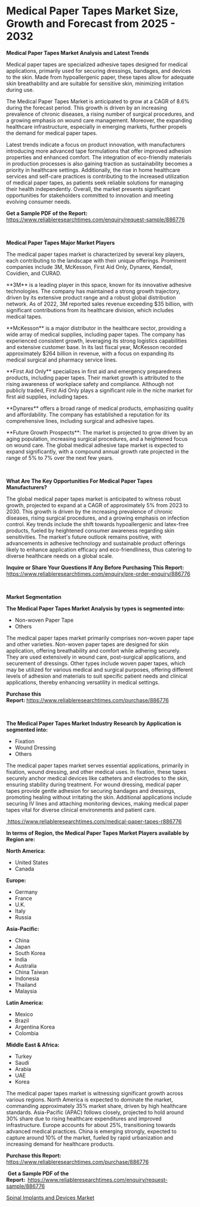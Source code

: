 <p><h1>Medical Paper Tapes Market Size, Growth and Forecast from 2025 - 2032</h1></p><p><strong>Medical Paper Tapes Market Analysis and Latest Trends</strong></p>
<p><p>Medical paper tapes are specialized adhesive tapes designed for medical applications, primarily used for securing dressings, bandages, and devices to the skin. Made from hypoallergenic paper, these tapes allow for adequate skin breathability and are suitable for sensitive skin, minimizing irritation during use.</p><p>The Medical Paper Tapes Market is anticipated to grow at a CAGR of 8.6% during the forecast period. This growth is driven by an increasing prevalence of chronic diseases, a rising number of surgical procedures, and a growing emphasis on wound care management. Moreover, the expanding healthcare infrastructure, especially in emerging markets, further propels the demand for medical paper tapes. </p><p>Latest trends indicate a focus on product innovation, with manufacturers introducing more advanced tape formulations that offer improved adhesion properties and enhanced comfort. The integration of eco-friendly materials in production processes is also gaining traction as sustainability becomes a priority in healthcare settings. Additionally, the rise in home healthcare services and self-care practices is contributing to the increased utilization of medical paper tapes, as patients seek reliable solutions for managing their health independently. Overall, the market presents significant opportunities for stakeholders committed to innovation and meeting evolving consumer needs.</p></p>
<p><strong>Get a Sample PDF of the Report:&nbsp;</strong> <a href="https://www.reliableresearchtimes.com/enquiry/request-sample/886776?utm_campaign=2222&utm_medium=2&utm_source=Github&utm_content=ia&utm_term=03032025&utm_id=medical-paper-tapes">https://www.reliableresearchtimes.com/enquiry/request-sample/886776</a></p>
<p>&nbsp;</p>
<p><strong>Medical Paper Tapes Major Market Players</strong></p>
<p><p>The medical paper tapes market is characterized by several key players, each contributing to the landscape with their unique offerings. Prominent companies include 3M, McKesson, First Aid Only, Dynarex, Kendall, Covidien, and CURAD.</p><p>**3M** is a leading player in this space, known for its innovative adhesive technologies. The company has maintained a strong growth trajectory, driven by its extensive product range and a robust global distribution network. As of 2022, 3M reported sales revenue exceeding $35 billion, with significant contributions from its healthcare division, which includes medical tapes.</p><p>**McKesson** is a major distributor in the healthcare sector, providing a wide array of medical supplies, including paper tapes. The company has experienced consistent growth, leveraging its strong logistics capabilities and extensive customer base. In its last fiscal year, McKesson recorded approximately $264 billion in revenue, with a focus on expanding its medical surgical and pharmacy service lines.</p><p>**First Aid Only** specializes in first aid and emergency preparedness products, including paper tapes. Their market growth is attributed to the rising awareness of workplace safety and compliance. Although not publicly traded, First Aid Only plays a significant role in the niche market for first aid supplies, including tapes.</p><p>**Dynarex** offers a broad range of medical products, emphasizing quality and affordability. The company has established a reputation for its comprehensive lines, including surgical and adhesive tapes. </p><p>**Future Growth Prospects**: The market is projected to grow driven by an aging population, increasing surgical procedures, and a heightened focus on wound care. The global medical adhesive tape market is expected to expand significantly, with a compound annual growth rate projected in the range of 5% to 7% over the next few years.</p></p>
<p>&nbsp;</p>
<p><strong>What Are The Key Opportunities For Medical Paper Tapes Manufacturers?</strong></p>
<p><p>The global medical paper tapes market is anticipated to witness robust growth, projected to expand at a CAGR of approximately 5% from 2023 to 2030. This growth is driven by the increasing prevalence of chronic diseases, rising surgical procedures, and a growing emphasis on infection control. Key trends include the shift towards hypoallergenic and latex-free products, fueled by heightened consumer awareness regarding skin sensitivities. The market's future outlook remains positive, with advancements in adhesive technology and sustainable product offerings likely to enhance application efficacy and eco-friendliness, thus catering to diverse healthcare needs on a global scale.</p></p>
<p><strong>Inquire or Share Your Questions If Any Before Purchasing This Report:</strong> <a href="https://www.reliableresearchtimes.com/enquiry/pre-order-enquiry/886776?utm_campaign=2222&utm_medium=2&utm_source=Github&utm_content=ia&utm_term=03032025&utm_id=medical-paper-tapes">https://www.reliableresearchtimes.com/enquiry/pre-order-enquiry/886776</a></p>
<p>&nbsp;</p>
<p><strong>Market Segmentation</strong></p>
<p><strong>The Medical Paper Tapes Market Analysis by types is segmented into:</strong></p>
<p><ul><li>Non-woven Paper Tape</li><li>Others</li></ul></p>
<p><p>The medical paper tapes market primarily comprises non-woven paper tape and other varieties. Non-woven paper tapes are designed for skin application, offering breathability and comfort while adhering securely. They are used extensively in wound care, post-surgical applications, and securement of dressings. Other types include woven paper tapes, which may be utilized for various medical and surgical purposes, offering different levels of adhesion and materials to suit specific patient needs and clinical applications, thereby enhancing versatility in medical settings.</p></p>
<p><strong>Purchase this Report:&nbsp;</strong><a href="https://www.reliableresearchtimes.com/purchase/886776?utm_campaign=2222&utm_medium=2&utm_source=Github&utm_content=ia&utm_term=03032025&utm_id=medical-paper-tapes">https://www.reliableresearchtimes.com/purchase/886776</a></p>
<p>&nbsp;</p>
<p><strong>The Medical Paper Tapes Market Industry Research by Application is segmented into:</strong></p>
<p><ul><li>Fixation</li><li>Wound Dressing</li><li>Others</li></ul></p>
<p><p>The medical paper tapes market serves essential applications, primarily in fixation, wound dressing, and other medical uses. In fixation, these tapes securely anchor medical devices like catheters and electrodes to the skin, ensuring stability during treatment. For wound dressing, medical paper tapes provide gentle adhesion for securing bandages and dressings, promoting healing without irritating the skin. Additional applications include securing IV lines and attaching monitoring devices, making medical paper tapes vital for diverse clinical environments and patient care.</p></p>
<p><a href="https://www.reliableresearchtimes.com/medical-paper-tapes-r886776?utm_campaign=2222&utm_medium=2&utm_source=Github&utm_content=ia&utm_term=03032025&utm_id=medical-paper-tapes">&nbsp;https://www.reliableresearchtimes.com/medical-paper-tapes-r886776</a></p>
<p><strong>In terms of Region, the Medical Paper Tapes Market Players available by Region are:</strong></p>
<p>
    <p> <strong> North America: </strong>
        <ul>
            <li>United States</li>
            <li>Canada</li>
        </ul>
        </p> 
    <p> <strong> Europe: </strong>
        <ul>
            <li>Germany</li>
            <li>France</li>
            <li>U.K.</li>
            <li>Italy</li>
            <li>Russia</li>
        </ul>
        </p> 
    <p> <strong> Asia-Pacific: </strong>
        <ul>
            <li>China</li>
            <li>Japan</li>
            <li>South Korea</li>
            <li>India</li>
            <li>Australia</li>
            <li>China Taiwan</li>
            <li>Indonesia</li>
            <li>Thailand</li>
            <li>Malaysia</li>
        </ul>
        </p> 
    <p> <strong> Latin America: </strong>
        <ul>
            <li>Mexico</li>
            <li>Brazil</li>
            <li>Argentina Korea</li>
            <li>Colombia</li>
        </ul>
        </p> 
    <p> <strong> Middle East & Africa: </strong>
        <ul>
            <li>Turkey</li>
            <li>Saudi</li>
            <li>Arabia</li>
            <li>UAE</li>
            <li>Korea</li>
        </ul>
    </p>
    </p>
<p><p>The medical paper tapes market is witnessing significant growth across various regions. North America is expected to dominate the market, commanding approximately 35% market share, driven by high healthcare standards. Asia-Pacific (APAC) follows closely, projected to hold around 30% share due to rising healthcare expenditures and improved infrastructure. Europe accounts for about 25%, transitioning towards advanced medical practices. China is emerging strongly, expected to capture around 10% of the market, fueled by rapid urbanization and increasing demand for healthcare products.</p></p>
<p><strong>Purchase this Report: </strong><a href="https://www.reliableresearchtimes.com/purchase/886776?utm_campaign=2222&utm_medium=2&utm_source=Github&utm_content=ia&utm_term=03032025&utm_id=medical-paper-tapes">https://www.reliableresearchtimes.com/purchase/886776</a></p>
<p>&nbsp;<strong>Get a Sample PDF of the Report:&nbsp;&nbsp;</strong><a href="https://www.reliableresearchtimes.com/enquiry/request-sample/886776?utm_campaign=2222&utm_medium=2&utm_source=Github&utm_content=ia&utm_term=03032025&utm_id=medical-paper-tapes">https://www.reliableresearchtimes.com/enquiry/request-sample/886776</a></p>
<p><strong></strong></p>
<p><p><a href="https://github.com/karydacamu/Market-Research-Report-List-1/blob/main/spinal-implants-and-devices-market.md?utm_campaign=2222&utm_medium=2&utm_source=Github&utm_content=ia&utm_term=03032025&utm_id=medical-paper-tapes">Spinal Implants and Devices Market</a></p></p>